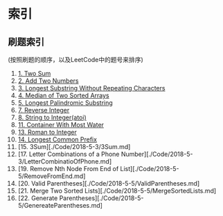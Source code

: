 # 索引

## 刷题索引

(按照刷题的顺序，以及LeetCode中的题号来排序)

1. [1. Two Sum](./Code/2018-4-24/TwoSum.md)
2. [2. Add Two Numbers](./Code/2018-4-25/AddTwoNumbers.md)
3. [3. Longest Substring Without Repeating Characters](./Code/2018-4-25/LongestSubstring.md)
4. [4. Median of Two Sorted Arrays](./Code/2018-4-26/MedianOfTwoSortedArrays.md)
5. [5. Longest Palindromic Substring](./Code/2018-4-27/LongestPalindromicSubstring.md)
6. [7. Reverse Integer](./Code/2018-5-1/ReverseInteger.md)
7. [8. String to Integer(atoi)](./Code/2018-5-1/StringToInteger.md)
8. [11. Container With Most Water](./Code/2018-5-2/ContainerWithMostWater.md)
9. [13. Roman to Integer](./Code/2018-5-2/RomainToInteger.md)
10. [14. Longest Common Prefix](./Code/2018-5-2/LongestCommonPre.md)
11. [15. 3Sum][./Code/2018-5-3/3Sum.md]
12. [17. Letter Combinations of a Phone Number][./Code/2018-5-3/LetterCombinatioOfPhone.md]
13. [19. Remove Nth Node From End of List][./Code/2018-5-5/RemoveFromEnd.md]
14. [20. Valid Parentheses][./Code/2018-5-5/ValidParentheses.md]
15. [21. Merge Two Sorted Lists][./Code/2018-5-5/MergeSortedLists.md]
16. [22. Generate Parentheses][./Code/2018-5-5/GenereateParentheses.md]